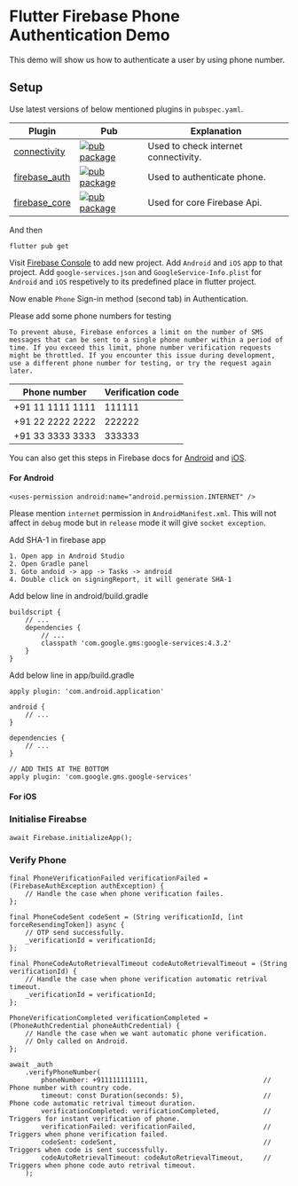 # Flutter Firebase Phone Authentication Demo

This demo will show us how to authenticate a user by using phone number.

## Setup

Use latest versions of below mentioned plugins in `pubspec.yaml`.

| Plugin | Pub | Explanation |
|--------|-----|-------------|
| [connectivity](https://github.com/flutter/plugins/tree/master/packages/connectivity/connectivity) | [![pub package](https://img.shields.io/pub/v/connectivity.svg)](https://pub.dev/packages/connectivity) | Used to check internet connectivity. 
| [firebase_auth](https://github.com/FirebaseExtended/flutterfire/tree/master/packages/firebase_auth/firebase_auth) | [![pub package](https://img.shields.io/pub/v/firebase_auth.svg)](https://pub.dev/packages/firebase_auth) | Used to authenticate phone.
| [firebase_core](https://github.com/FirebaseExtended/flutterfire/tree/master/packages/firebase_core/firebase_core) | [![pub package](https://img.shields.io/pub/v/firebase_core.svg)](https://pub.dev/packages/firebase_core) | Used for core Firebase Api.

And then

    flutter pub get

Visit [Firebase Console](https://console.firebase.google.com/u/0/?pli=1) to add new project. Add `Android` and `iOS` app to that project. Add `google-services.json` and `GoogleService-Info.plist` for `Android` and `iOS` respetively to its predefined place in flutter project.

Now enable `Phone` Sign-in method (second tab) in Authentication. 

Please add some phone numbers for testing 

    To prevent abuse, Firebase enforces a limit on the number of SMS messages that can be sent to a single phone number within a period of time. If you exceed this limit, phone number verification requests might be throttled. If you encounter this issue during development, use a different phone number for testing, or try the request again later.

| Phone number | Verification code |
| ------------ | ----------------- |
| +91 11 1111 1111 | 111111 |
| +91 22 2222 2222 | 222222 |
| +91 33 3333 3333 | 333333 |

You can also get this steps in Firebase docs for [Android](https://firebase.google.com/docs/auth/android/phone-auth) and [iOS](https://firebase.google.com/docs/auth/ios/phone-auth).

#### For Android

    <uses-permission android:name="android.permission.INTERNET" />

Please mention `internet` permission in `AndroidManifest.xml`. This will not affect in `debug` mode but in `release` mode it will give `socket exception`.

Add SHA-1 in firebase app 

    1. Open app in Android Studio
    2. Open Gradle panel
    3. Goto andoid -> app -> Tasks -> android
    4. Double click on signingReport, it will generate SHA-1

Add below line in android/build.gradle

    buildscript {
        // ...
        dependencies {
            // ...
            classpath 'com.google.gms:google-services:4.3.2'
        }
    }

Add below line in app/build.gradle

    apply plugin: 'com.android.application'

    android {
        // ...
    }

    dependencies {
        // ...
    }

    // ADD THIS AT THE BOTTOM
    apply plugin: 'com.google.gms.google-services'

#### For iOS

### Initialise Fireabse

    await Firebase.initializeApp();

### Verify Phone

    final PhoneVerificationFailed verificationFailed = (FirebaseAuthException authException) {
        // Handle the case when phone verification failes.
    };

    final PhoneCodeSent codeSent = (String verificationId, [int forceResendingToken]) async {
        // OTP send successfully.
        _verificationId = verificationId;
    };

    final PhoneCodeAutoRetrievalTimeout codeAutoRetrievalTimeout = (String verificationId) {
        // Handle the case when phone verification automatic retrival timeout.
        _verificationId = verificationId;
    };

    PhoneVerificationCompleted verificationCompleted = (PhoneAuthCredential phoneAuthCredential) {
        // Handle the case when we want automatic phone verification.
        // Only called on Android.
    };

    await _auth
        .verifyPhoneNumber(
            phoneNumber: +911111111111,                             // Phone number with country code.
            timeout: const Duration(seconds: 5),                    // Phone code automatic retrival timeout duration.
            verificationCompleted: verificationCompleted,           // Triggers for instant verification of phone.
            verificationFailed: verificationFailed,                 // Triggers when phone verification failed.
            codeSent: codeSent,                                     // Triggers when code is sent successfully.
            codeAutoRetrievalTimeout: codeAutoRetrievalTimeout,     // Triggers when phone code auto retrival timeout.
        ); 